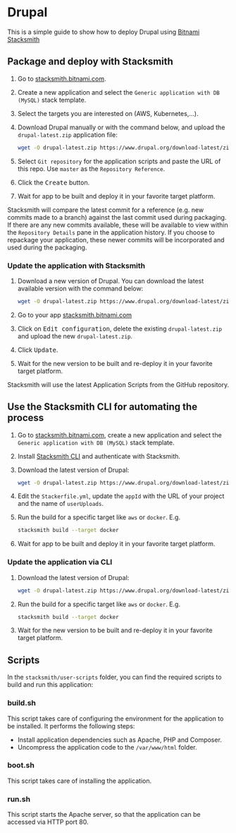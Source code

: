 # Drupal

This is a simple guide to show how to deploy Drupal using [Bitnami Stacksmith](https://stacksmith.bitnami.com)

## Package and deploy with Stacksmith

1. Go to [stacksmith.bitnami.com](https://stacksmith.bitnami.com).
2. Create a new application and select the `Generic application with DB (MySQL)` stack template.
3. Select the targets you are interested on (AWS, Kubernetes,...).
4. Download Drupal manually or with the command below, and upload the `drupal-latest.zip` application file:

   ```bash
   wget -O drupal-latest.zip https://www.drupal.org/download-latest/zip
   ```

5. Select `Git repository` for the application scripts and paste the URL of this repo. Use `master` as the `Repository Reference`.
6. Click the <kbd>Create</kbd> button.
7. Wait for app to be built and deploy it in your favorite target platform.

Stacksmith will compare the latest commit for a reference (e.g. new commits made to a branch) against the last commit used during packaging. If there are any new commits available, these will be available to view within the `Repository Details` pane in the application history. If you choose to repackage your application, these newer commits will be incorporated and used during the packaging.

### Update the application with Stacksmith

1. Download a new version of Drupal. You can download the latest available version with the command below:

   ```bash
   wget -O drupal-latest.zip https://www.drupal.org/download-latest/zip
   ```

2. Go to your app [stacksmith.bitnami.com](https://stacksmith.bitnami.com)
3. Click on <kbd>Edit configuration</kbd>, delete the existing `drupal-latest.zip` and upload the new `drupal-latest.zip`.
4. Click <kbd>Update</kbd>.
5. Wait for the new version to be built and re-deploy it in your favorite target platform.

Stacksmith will use the latest Application Scripts from the GitHub repository.

## Use the Stacksmith CLI for automating the process

1. Go to [stacksmith.bitnami.com](https://stacksmith.bitnami.com), create a new application and select the `Generic application with DB (MySQL)` stack template.
2. Install [Stacksmith CLI](https://github.com/bitnami/stacksmith-cli) and authenticate with Stacksmith.
3. Download the latest version of Drupal:

   ```bash
   wget -O drupal-latest.zip https://www.drupal.org/download-latest/zip
   ```
4. Edit the `Stackerfile.yml`,  update the `appId` with the URL of your project and the name of `userUploads`.
5. Run the build for a specific target like `aws` or `docker`. E.g.

   ```bash
   stacksmith build --target docker
   ```
6. Wait for app to be built and deploy it in your favorite target platform.

### Update the application via CLI

1. Download the latest version of Drupal:

   ```bash
   wget -O drupal-latest.zip https://www.drupal.org/download-latest/zip
   ```

2. Run the build for a specific target like `aws` or `docker`. E.g.

   ```bash
   stacksmith build --target docker
   ```

3. Wait for the new version to be built and re-deploy it in your favorite target platform.

## Scripts

In the `stacksmith/user-scripts` folder, you can find the required scripts to build and run this application:

### build.sh

This script takes care of configuring the environment for the application to be installed. It performs the following steps:

* Install application dependencies such as Apache, PHP and Composer.
* Uncompress the application code to the `/var/www/html` folder.

### boot.sh

This script takes care of installing the application.

### run.sh

This script starts the Apache server, so that the application can be accessed via HTTP port 80.

